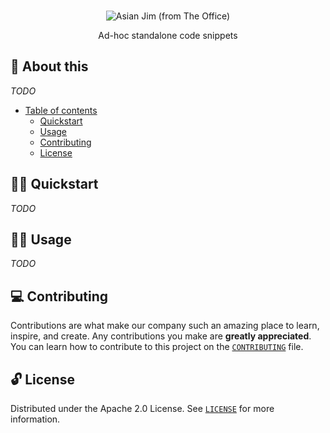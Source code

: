 <p align="center">
  <br>
   <img src="https://media.giphy.com/media/OBYvtZaJdrvJHzV7Dg/giphy.gif" alt="Asian Jim (from The Office)" title="Gist header's GIF" />
  <br>
</p>
<p align="center">
Ad-hoc standalone code snippets
</p>

## 📖 About this

_TODO_

- [Table of contents](#)
  - [Quickstart](#-quickstart)
  - [Usage](#-usage)
  - [Contributing](#-contributing)
  - [License](#-license)

## 🧙‍♂️ Quickstart

_TODO_

## 👩‍🔬 Usage

_TODO_

## 💻 Contributing

Contributions are what make our company such an amazing place to learn, inspire, and create. Any contributions you make are **greatly appreciated**. You can learn how to contribute to this project on the [`CONTRIBUTING`](CONTRIBUTING.md) file.

## 🔓 License

Distributed under the Apache 2.0 License. See [`LICENSE`](LICENSE) for more information.
